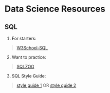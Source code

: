 # Data Science Resources
## SQL
1. For starters: <br>
> [W3School-SQL](https://www.w3schools.com/sql/) <br>
2. Want to practice: <br>
> [SQLZOO](https://sqlzoo.net/wiki/SQL_Tutorial) <br>
3. SQL Style Guide: <br>
> [style guide 1](https://gist.github.com/fredbenenson/7bb92718e19138c20591) OR [style guide 2](https://github.com/haleemur/sql-style-guide) <br>
